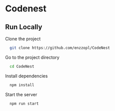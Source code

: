 # Codenest


## Run Locally

Clone the project

```bash
  git clone https://github.com/enzzopl/CodeNest
```

Go to the project directory

```bash
  cd CodeNest
```

Install dependencies

```bash
  npm install
```

Start the server

```bash
  npm run start
```
